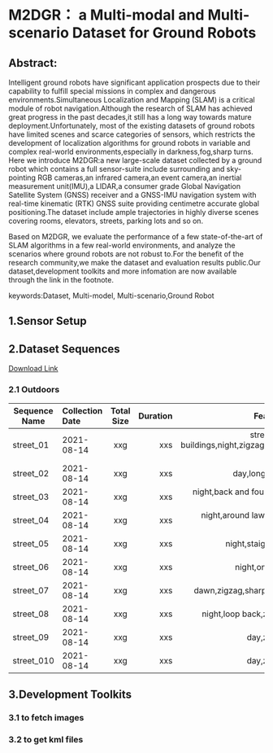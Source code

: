 # M2DGR： a Multi-modal and Multi-scenario Dataset for Ground Robots 

## Abstract:

  Intelligent ground robots  have significant application prospects due to their capability to fulfill special missions in complex and dangerous environments.Simultaneous Localization and Mapping (SLAM) is a critical module of robot navigation.Although the research of SLAM has achieved great progress in the past decades,it still has a long way towards mature deployment.Unfortunately, most of the existing datasets of ground robots have limited scenes and scarce categories of sensors, which restricts the development of localization algorithms for ground robots in variable and complex real-world environments,especially in darkness,fog,sharp turns.
Here we introduce M2DGR:a new large-scale dataset collected by a ground robot which contains a full sensor-suite include surrounding and sky-pointing RGB cameras,an infrared camera,an event camera,an inertial measurement unit(IMU),a LIDAR,a consumer grade Global Navigation Satellite System (GNSS) receiver and a GNSS-IMU navigation system with real-time kinematic (RTK) GNSS suite providing centimetre accurate global positioning.The dataset include ample trajectories in highly diverse scenes covering rooms, elevators, streets, parking lots and so on.

  Based on M2DGR, we evaluate the performance of a few state-of-the-art of SLAM algorithms in a few real-world environments, and analyze the scenarios where ground robots are not robust to.For the benefit of the research community,we make the dataset and evaluation results public.Our dataset,development toolkits and more infomation are now available through the link in the footnote.

keywords:Dataset, Multi-model, Multi-scenario,Ground Robot

## 1.Sensor Setup

## 2.Dataset Sequences
[Download Link](https://sjtueducn-my.sharepoint.com/:f:/g/personal/594666_sjtu_edu_cn/EstgRJm8ufVIhiol5_D47pwBy94k-uKVH6IFYe5p95hqdw?e=SkYPSe)
### 2.1 Outdoors
Sequence Name|Collection Date|Total Size|Duration|Features
--|:--|:--:|--:|--:
street_01|2021-08-14|xxg|xxs|street and buildings,night,zigzag,long-term
street_02|2021-08-14|xxg|xxs|day,long-term
street_03|2021-08-14|xxg|xxs|night,back and fourth,full speed
street_04|2021-08-14|xxg|xxs|night,around lawn,loop back
street_05|2021-08-14|xxg|xxs|night,staight line
street_06|2021-08-14|xxg|xxs|night,one turn
street_07|2021-08-14|xxg|xxs|dawn,zigzag,sharp turns
street_08|2021-08-14|xxg|xxs|night,loop back,zigzag
street_09|2021-08-14|xxg|xxs|day,zigzag
street_010|2021-08-14|xxg|xxs|day,zigzag



## 3.Development Toolkits
### 3.1 to fetch images
### 3.2 to get kml files
